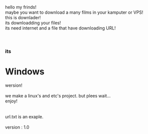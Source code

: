 hello my frinds!<br />
maybe you want to download a many films in your kamputer or VPS!<br />
this is downlader!<br />
its downloadding your files!<br />
its need internet and a file that have downloading URL!<br />
<br />
<br />
<h3>its<h1> Windows </h1> wersion!</h3>
<br />
<br />
we make a linux's and etc's project. but plees wait...<br />
enjoy!<br /><br /><br />
url.txt is an exaple.
<br /><br />
version : 1.0
